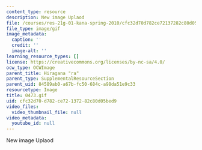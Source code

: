 ```yaml
---
content_type: resource
description: New image Uplaod
file: /courses/res-21g-01-kana-spring-2010/cfc32d70d782ce72137282c80d05bed9_0473.gif
file_type: image/gif
image_metadata:
  caption: ''
  credit: ''
  image-alt: ''
learning_resource_types: []
license: https://creativecommons.org/licenses/by-nc-sa/4.0/
ocw_type: OCWImage
parent_title: Hiragana "ra"
parent_type: SupplementalResourceSection
parent_uid: 84589ab0-a67b-fc50-684c-a98da51e9c33
resourcetype: Image
title: 0473.gif
uid: cfc32d70-d782-ce72-1372-82c80d05bed9
video_files:
  video_thumbnail_file: null
video_metadata:
  youtube_id: null
---
```

New image Uplaod